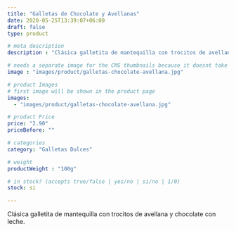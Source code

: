 ```yaml
---
title: "Galletas de Chocolate y Avellanas"
date: 2020-05-25T13:39:07+06:00
draft: false
type: product

# meta description
description : "Clásica galletita de mantequilla con trocitos de avellana y chocolate con leche."

# needs a separate image for the CMS thumbnails because it doesnt take arrays (slideshow images)
image : "images/product/galletas-chocolate-avellana.jpg"

# product Images
# first image will be shown in the product page
images:
  - "images/product/galletas-chocolate-avellana.jpg"

# product Price
price: "2.90"
priceBefore: ""

# categories
category: "Galletas Dulces"

# weight
productWeight : "100g"

# in stock? (accepts true/false | yes/no | si/no | 1/0)
stock: si

---
```

Clásica galletita de mantequilla con trocitos de avellana y chocolate con leche.

